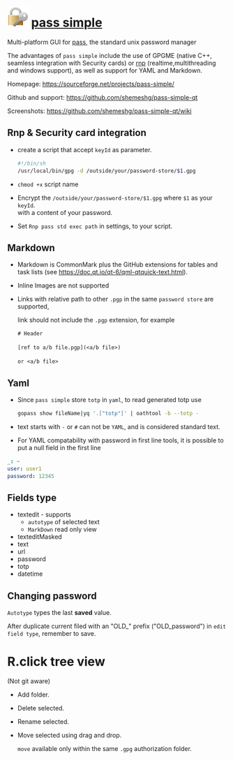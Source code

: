 # ![Alt text](icon.png) [pass simple](https://github.com/shemeshg/pass-simple-qt)

Multi-platform GUI for [pass](https://www.passwordstore.org/), the standard unix password manager

The advantages of `pass simple` include the use of GPGME (native C++, seamless integration with Security cards) or [rnp](https://github.com/rnpgp/rnp) (realtime,multithreading and windows support), as well as support for YAML and Markdown.

Homepage: <https://sourceforge.net/projects/pass-simple/>

Github and support: <https://github.com/shemeshg/pass-simple-qt>

Screenshots: <https://github.com/shemeshg/pass-simple-qt/wiki>

## Rnp & Security card integration

- create a script that accept `keyId` as parameter.

  ```bash
  #!/bin/sh
  /usr/local/bin/gpg -d /outside/your/password-store/$1.gpg
  ```

- `chmod +x` script name
- Encrypt the `/outside/your/password-store/$1.gpg` where `$1` as your `keyId`.  
  with a content of your password.
- Set `Rnp pass std exec path` in settings, to your script.

## Markdown

- Markdown is CommonMark plus the GitHub extensions for tables and task lists (see <https://doc.qt.io/qt-6/qml-qtquick-text.html>).

- Inline Images are not supported

- Links with relative path to other `.pgp` in the same `password store` are supported, 

    link should not include the `.pgp` extension, for example 

    ```Md
    # Header

    [ref to a/b file.pgp](<a/b file>)

    or <a/b file>
    ```

## Yaml

- Since `pass simple` store `totp` in `yaml`, to read generated totp use

    ```bash
    gopass show fileName|yq '.["totp"]' | oathtool -b --totp -
    ```
- text starts with `-` or `#` can not be `YAML`, and is considered standard text.

- For YAML compatability with password in first line tools, it is possible to put a null field in the first line

```yaml
_: ~
user: user1
password: 12345
```

## Fields type

- textedit - supports
  - `autotype` of selected text
  - `MarkDown` read only view
- texteditMasked
- text
- url
- password
- totp
- datetime

## Changing password

`Autotype` types the last **saved** value.

After duplicate current filed with an "OLD_" prefix ("OLD_password") in `edit field type`, remember to save.


# R.click tree view

(Not git aware)

- Add folder.
- Delete selected.
- Rename selected.
- Move selected using drag and drop.
  
  `move` available only within the same `.gpg` authorization folder. 

